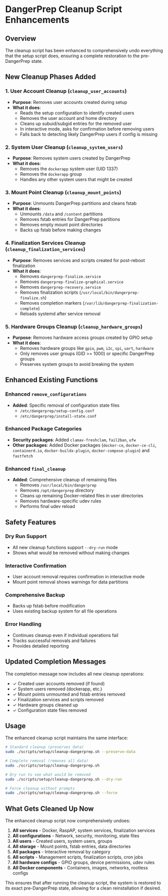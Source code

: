 # DangerPrep Cleanup Script Enhancements

## Overview

The cleanup script has been enhanced to comprehensively undo everything that the setup script does, ensuring a complete restoration to the pre-DangerPrep state.

## New Cleanup Phases Added

### 1. User Account Cleanup (`cleanup_user_accounts`)
- **Purpose**: Removes user accounts created during setup
- **What it does**:
  - Reads the setup configuration to identify created users
  - Removes the user account and home directory
  - Cleans up subuid/subgid entries for the removed user
  - In interactive mode, asks for confirmation before removing users
  - Falls back to detecting likely DangerPrep users if config is missing

### 2. System User Cleanup (`cleanup_system_users`)
- **Purpose**: Removes system users created by DangerPrep
- **What it does**:
  - Removes the `dockerapp` system user (UID 1337)
  - Removes the `dockerapp` group
  - Handles any other system users that might be created

### 3. Mount Point Cleanup (`cleanup_mount_points`)
- **Purpose**: Unmounts DangerPrep partitions and cleans fstab
- **What it does**:
  - Unmounts `/data` and `/content` partitions
  - Removes fstab entries for DangerPrep partitions
  - Removes empty mount point directories
  - Backs up fstab before making changes

### 4. Finalization Services Cleanup (`cleanup_finalization_services`)
- **Purpose**: Removes services and scripts created for post-reboot finalization
- **What it does**:
  - Removes `dangerprep-finalize.service`
  - Removes `dangerprep-finalize-graphical.service`
  - Removes `dangerprep-recovery.service`
  - Removes finalization scripts (`/usr/local/bin/dangerprep-finalize.sh`)
  - Removes completion markers (`/var/lib/dangerprep-finalization-complete`)
  - Reloads systemd after service removal

### 5. Hardware Groups Cleanup (`cleanup_hardware_groups`)
- **Purpose**: Removes hardware access groups created by GPIO setup
- **What it does**:
  - Removes hardware groups like `gpio`, `pwm`, `i2c`, `spi`, `uart`, `hardware`
  - Only removes user groups (GID >= 1000) or specific DangerPrep groups
  - Preserves system groups to avoid breaking the system

## Enhanced Existing Functions

### Enhanced `remove_configurations`
- **Added**: Specific removal of configuration state files
  - `/etc/dangerprep/setup-config.conf`
  - `/etc/dangerprep/install-state.conf`

### Enhanced Package Categories
- **Security packages**: Added `clamav-freshclam`, `fail2ban`, `ufw`
- **Other packages**: Added Docker packages (`docker-ce`, `docker-ce-cli`, `containerd.io`, `docker-buildx-plugin`, `docker-compose-plugin`) and `fastfetch`

### Enhanced `final_cleanup`
- **Added**: Comprehensive cleanup of remaining files
  - Removes `/usr/local/bin/dangerprep`
  - Removes `/opt/dangerprep` directory
  - Cleans up remaining Docker-related files in user directories
  - Removes hardware-specific udev rules
  - Performs final udev reload

## Safety Features

### Dry Run Support
- All new cleanup functions support `--dry-run` mode
- Shows what would be removed without making changes

### Interactive Confirmation
- User account removal requires confirmation in interactive mode
- Mount point removal shows warnings for data partitions

### Comprehensive Backup
- Backs up fstab before modification
- Uses existing backup system for all file operations

### Error Handling
- Continues cleanup even if individual operations fail
- Tracks successful removals and failures
- Provides detailed reporting

## Updated Completion Messages

The completion message now includes all new cleanup operations:
- ✓ Created user accounts removed (if found)
- ✓ System users removed (dockerapp, etc.)
- ✓ Mount points unmounted and fstab entries removed
- ✓ Finalization services and scripts removed
- ✓ Hardware groups cleaned up
- ✓ Configuration state files removed

## Usage

The enhanced cleanup script maintains the same interface:

```bash
# Standard cleanup (preserves data)
sudo ./scripts/setup/cleanup-dangerprep.sh --preserve-data

# Complete removal (removes all data)
sudo ./scripts/setup/cleanup-dangerprep.sh

# Dry run to see what would be removed
sudo ./scripts/setup/cleanup-dangerprep.sh --dry-run

# Force cleanup without prompts
sudo ./scripts/setup/cleanup-dangerprep.sh --force
```

## What Gets Cleaned Up Now

The enhanced cleanup script now comprehensively undoes:

1. **All services** - Docker, RaspAP, system services, finalization services
2. **All configurations** - Network, security, monitoring, state files
3. **All users** - Created users, system users, groups
4. **All storage** - Mount points, fstab entries, data directories
5. **All packages** - Interactive removal by category
6. **All scripts** - Management scripts, finalization scripts, cron jobs
7. **All hardware configs** - GPIO groups, device permissions, udev rules
8. **All Docker components** - Containers, images, networks, rootless configs

This ensures that after running the cleanup script, the system is restored to its exact pre-DangerPrep state, allowing for a clean reinstallation if desired.
